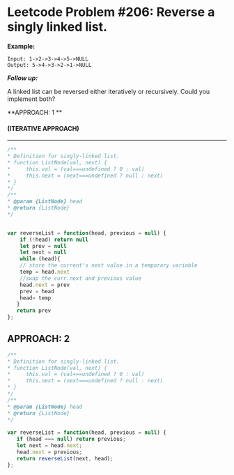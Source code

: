 # Leetcode Problem #206: Reverse a singly linked list.

**Example:**

```
Input: 1->2->3->4->5->NULL
Output: 5->4->3->2->1->NULL
```

***Follow up:***

A linked list can be reversed either iteratively or recursively. Could you implement both?

**APPROACH: 1 **
#### (ITERATIVE APPROACH)
----

 ```javascript
 /**
 * Definition for singly-linked list.
 * function ListNode(val, next) {
 *     this.val = (val===undefined ? 0 : val)
 *     this.next = (next===undefined ? null : next)
 * }
 */
/**
 * @param {ListNode} head
 * @return {ListNode}
 */
 

 var reverseList = function(head, previous = null) {
     if (!head) return null
     let prev = null
     let next = null
     while (head){
     // store the current's next value in a temporary variable
     temp = head.next
     //swap the curr.next and previous value
     head.next = prev         
     prev = head
     head= temp
    }
    return prev
 };
```

**APPROACH: 2**
---


 ```javascript
 /**
 * Definition for singly-linked list.
 * function ListNode(val, next) {
 *     this.val = (val===undefined ? 0 : val)
 *     this.next = (next===undefined ? null : next)
 * }
 */
/**
 * @param {ListNode} head
 * @return {ListNode}
 */
    
var reverseList = function(head, previous = null) {
    if (head === null) return previous;
    let next = head.next;
    head.next = previous;
    return reverseList(next, head);
};
```
    
    
    
